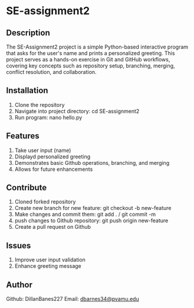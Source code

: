 # SE-assignment2

## Description
The SE-Assignment2 project is a simple Python-based interactive program that asks for the user's name and prints a personalized greeting. This project serves as a hands-on exercise in Git and GitHub workflows, covering key concepts such as repository setup, branching, merging, conflict resolution, and collaboration.

## Installation
1. Clone the repository
2. Navigate into project directory: cd SE-assignment2
3. Run program: nano hello.py

## Features
1. Take user input (name)
2. Displayd personalized greeting
3. Demonstrates basic Github operations, branching, and merging
4. Allows for future enhancements

## Contribute
1. Cloned forked repository
2. Create new branch for new feature: git checkout -b new-feature
3. Make changes and commit them: git add . / git commit -m
4. push changes to Github repository: git push origin new-feature
5. Create a pull request on Github

## Issues
1. Improve user input validation
2. Enhance greeting message

## Author
Github: DillanBanes227
Email: dbarnes34@pvamu.edu
